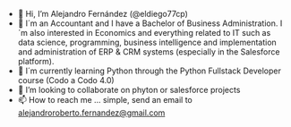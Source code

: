 - 👋 Hi, I’m Alejandro Fernández (@eldiego77cp)
- 👀 I´m an Accountant and I have a Bachelor of Business Administration. I´m also interested in Economics and everything related to IT such as data science, programming, business intelligence and implementation and administration of ERP & CRM systems (especially in the Salesforce platform).
- 🌱 I´m currently learning Python through the Python Fullstack Developer course (Codo a Codo 4.0)
- 💞️ I’m looking to collaborate on phyton or salesforce projects
- 📫 How to reach me ... simple, send an email to alejandroroberto.fernandez@gmail.com
